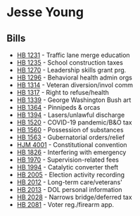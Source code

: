 # Jesse Young
## Bills
* [HB 1231](bill/2021-22/hb/1231/) - Traffic lane merge education
* [HB 1235](bill/2021-22/hb/1235/) - School construction taxes
* [HB 1270](bill/2021-22/hb/1270/) - Leadership skills grant prg.
* [HB 1296](bill/2021-22/hb/1296/) - Behavioral health admin orgs
* [HB 1314](bill/2021-22/hb/1314/) - Veteran diversion/invol comm
* [HB 1317](bill/2021-22/hb/1317/) - Right to refuse/health
* [HB 1339](bill/2021-22/hb/1339/) - George Washington Bush art
* [HB 1364](bill/2021-22/hb/1364/) - Pinnipeds & orcas
* [HB 1394](bill/2021-22/hb/1394/) - Lasers/unlawful discharge
* [HB 1520](bill/2021-22/hb/1520/) - COVID-19 pandemic/B&O tax
* [HB 1560](bill/2021-22/hb/1560/) - Possession of substances
* [HB 1563](bill/2021-22/hb/1563/) - Gubernatorial orders/relief
* [HJM 4001](bill/2021-22/hjm/4001/) - Constitutional convention
* [HB 1826](bill/2021-22/hb/1826/) - Interfering with emergency
* [HB 1970](bill/2021-22/hb/1970/) - Supervision-related fees
* [HB 1994](bill/2021-22/hb/1994/) - Catalytic converter theft
* [HB 2005](bill/2021-22/hb/2005/) - Election activity recording
* [HB 2012](bill/2021-22/hb/2012/) - Long-term care/veterans'
* [HB 2013](bill/2021-22/hb/2013/) - DOL personal information
* [HB 2028](bill/2021-22/hb/2028/) - Narrows bridge/deferred tax
* [HB 2081](bill/2021-22/hb/2081/) - Voter reg./firearm app.
